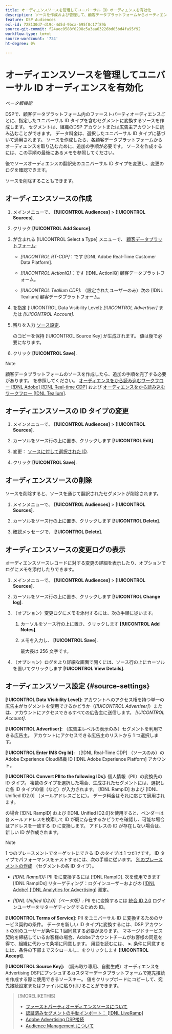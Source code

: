```yaml
---
title: オーディエンスソースを管理してユニバーサル ID オーディエンスを有効化
description: ソースを作成および管理して、顧客データプラットフォームからオーディエンスを読み込み、ユニバーサル ID を含むセグメントに変換する方法を説明します。
feature: DSP Audiences
exl-id: 728130d7-d19c-4d5d-9bca-695f8c17f89b
source-git-commit: f24aec0588f0298c5a3aa63226bd05bd4fa95f92
workflow-type: tm+mt
source-wordcount: '724'
ht-degree: 0%

---
```


# オーディエンスソースを管理してユニバーサル ID オーディエンスを有効化

*ベータ版機能*

DSPで、顧客データプラットフォーム内のファーストパーティオーディエンスごとに、指定したユニバーサル ID タイプを含むセグメントに変換するソースを作成します。 セグメントは、組織のDSP アカウントまたは広告主アカウントに読み込むことができます。 データ料金は、選択したユニバーサル ID タイプに基づいて適用されます。 ソースを作成したら、各顧客データプラットフォームからオーディエンスを取り込むために、追加の手順が必要です。 ソースを作成するには、この手順の最後にあるメモを参照してください。

後でソースオーディエンスの翻訳先のユニバーサル ID タイプを変更し、変更のログを確認できます。

ソースを削除することもできます。

## オーディエンスソースの作成

<!-- Not sure about this

You can create one source for each combination of universal ID partner and data visibility level.

-->

1. メインメニューで、 **[!UICONTROL Audiences]** > **[!UICONTROL Sources]**.

1. クリック **[!UICONTROL Add Source]**.

1. が含まれる [!UICONTROL Select a Type] メニューで、 [顧客データプラットフォーム](source-about.md):

   * *[!UICONTROL RT-CDP]*：です [!DNL Adobe Real-Time Customer Data Platform].

   * *[!UICONTROL ActionIQ]*：です [!DNL ActionIQ] 顧客データプラットフォーム。

   * *[!UICONTROL Tealium CDP]*: （設定されたユーザーのみ）次の [!DNL Tealium] 顧客データプラットフォーム。

1. を指定 [!UICONTROL Data Visibility Level]: *[!UICONTROL Advertiser]* または *[!UICONTROL Account]*.

1. 残りを入力 [ソース設定](#source-settings).

   のコピーを保持 [!UICONTROL Source Key] が生成されます。 値は後で必要になります。

1. クリック **[!UICONTROL Save]**.

>[!NOTE]
>
>顧客データプラットフォームのソースを作成したら、追加の手順を完了する必要があります。 を参照してください。 [オーディエンスをから読み込むワークフロー [!DNL Adobe] [!DNL Real-time CDP]](source-adobe-rtcdp.md)<!-- the [activation workflow for [!DNL ActionIQ]](source-actioniq.md), --> および [オーディエンスをから読み込むワークフロー [!DNL Tealium]](source-tealium.md).

## オーディエンスソースの ID タイプの変更

<!-- Clarify this:
All changes to universal IDs translated from the source are applied after you save the the source record. For example, if a new ID is added, any hashed email addresses shared before making the changes aren't converted. Similarly, if an ID is removed, we don't delete any historical data from the segments shared through the source.

OR 

All changes to universal IDs translated from the source are applied after you save the the source record. For example, if you add a new ID type, then we convert hashed email addresses shared before making the changes to the new ID type. Similarly, if you remove an ID type, then we delete any historical IDs of that type from the segments shared through the source.

-->

1. メインメニューで、 **[!UICONTROL Audiences]** > **[!UICONTROL Sources]**.

1. カーソルをソース行の上に置き、クリックします **[!UICONTROL Edit]**.

1. 変更： [ソースに対して選択された ID](#source-settings).

1. クリック **[!UICONTROL Save]**.

## オーディエンスソースの削除

ソースを削除すると、ソースを通じて翻訳されたセグメントが削除されます。<!-- Will performance data for the segment still be available in any types of reports?  If yes, which? -->

1. メインメニューで、 **[!UICONTROL Audiences]** > **[!UICONTROL Sources]**.

1. カーソルをソース行の上に置き、クリックします **[!UICONTROL Delete]**.

1. 確認メッセージで、 **[!UICONTROL Delete]**.

## オーディエンスソースの変更ログの表示

オーディエンスソースレコードに対する変更の詳細を表示したり、オプションでログにメモを添付したりできます。

1. メインメニューで、 **[!UICONTROL Audiences]** > **[!UICONTROL Sources]**.

1. カーソルをソース行の上に置き、クリックします **[!UICONTROL Change log]**.

1. （オプション）変更ログにメモを添付するには、次の手順に従います。

   1. カーソルをソース行の上に置き、クリックします **[!UICONTROL Add Notes]**.

   1. メモを入力し、 **[!UICONTROL Save]**.

      最大長は 256 文字です。

1. （オプション）ログをより詳細な画面で開くには、ソース行の上にカーソルを置いてクリックします **[!UICONTROL View Details]**.

## オーディエンスソース設定 {#source-settings}

**[!UICONTROL Data Visibility Level]:** アカウントへのアクセス権を持つ単一の広告主がセグメントを使用できるかどうか（*[!UICONTROL Advertiser]*）または、アカウントにアクセスできるすべての広告主に送信します。 *[!UICONTROL Account]*.

**[!UICONTROL Advertiser]:** （広告主レベルの表示のみ）セグメントを利用できる広告主。 アカウントにアクセスできる広告主のリストから 1 つ選択します。

**[!UICONTROL Enter IMS Org Id]:** （[!DNL Real-Time CDP] （ソースのみ）のAdobe Experience Cloud組織 ID [!DNL Adobe Experience Platform] アカウント。

**[!UICONTROL Convert PII to the following IDs]:** 個人情報（PII）の変換先の ID タイプ。 複数のタイプを選択した場合、生成されたセグメントには、選択した各 ID タイプの値（など）が入力されます。 [!DNL RampID] および [!DNL Unified ID2.0] （メールアドレスごとに）。 データ料金はそれに応じて適用されます。

の場合 [!DNL RampID] および [!DNL Unified ID2.0]を使用すると、ベンダーは各メールアドレスを検索して ID が既に存在するかどうかを確認し、可能な場合はアドレスを一致する ID に変換します。 アドレスの ID が存在しない場合は、新しい ID が作成されます。

>[!NOTE]
>
>1 つのプレースメントでターゲットにできる ID のタイプは 1 つだけです。 ID タイプでパフォーマンスをテストするには、次の手順に従います。 [別のプレースメントの作成](/help/dsp/campaign-management/placements/placement-create.md) （セグメントの各 ID タイプ）。

* *[!DNL RampID]:* PII をに変換するには [!DNL RampID]. 次を使用できます [!DNL RampIDs] リターゲティング：ログインユーザーおよびの [[!DNL Adobe] [!DNL Analytics for Advertising]](/help/integrations/analytics/overview.md) 測定。

* *[!DNL Unified ID2.0]（ベータ版）:* PII をに変換するには [統合 ID 2.0](https://unifiedid.com) ログインユーザーをリターゲティングするための ID。

<!-- Later
* *[!DNL ID5] (Beta):* To convert PII to an [!DNL ID5] ID. You can use [!DNL ID5] IDs for retargeting logging-in users and for [[!DNL Adobe] [!DNL Analytics for Advertising]](/help/integrations/analytics/overview.md) measurement.

-->

**[!UICONTROL Terms of Service]:** PII をユニバーサル ID に変換するためのサービス契約の条件。 データを新しい ID タイプに変換するには、DSP アカウントの別のユーザーが条件に 1 回同意する必要があります。 マネージドサービス契約を締結しているお客様の場合、Adobeアカウントチームがお客様の同意を得て、組織に代わって条項に同意します。 用語を読むには、 **>**. 条件に同意するには、条件の下部までスクロールし、をクリックします **[!UICONTROL Accept]**.

**[!UICONTROL Source Key]:** （読み取り専用、自動生成）オーディエンスを Advertising DSPにプッシュするカスタマーデータプラットフォームで宛先接続を作成する際に使用できるソースキー。 値をクリップボードにコピーして、宛先接続設定またはファイルに貼り付けることができます。

>[!MORELIKETHIS]
>
>* [ファーストパーティオーディエンスソースについて](source-about.md)
>* [認証済みセグメントの手動インポート： [!DNL LiveRamp]](/help/dsp/audiences/sources/source-import-liveramp-segments.md)
>* [Adobe Advertising DSP接続](https://experienceleague.adobe.com/docs/experience-platform/destinations/catalog/advertising/adobe-advertising-cloud-connection.html)
>* [Audience Management について](/help/dsp/audiences/audience-about.md)
